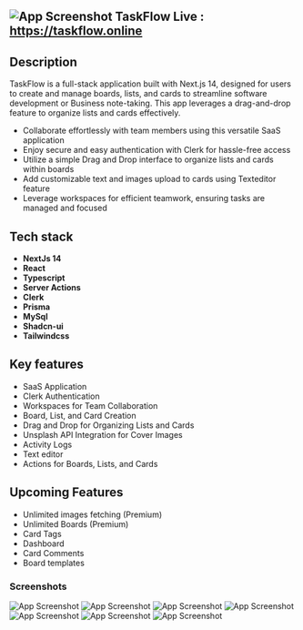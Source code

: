  ## ![App Screenshot](https://svgshare.com/i/180u.svg)  TaskFlow  Live : https://taskflow.online
## Description
TaskFlow is a full-stack application built with Next.js 14, designed for users to create and manage boards, lists, and cards to streamline software development or Business note-taking. This app leverages a drag-and-drop feature to organize lists and cards effectively.

- Collaborate effortlessly with team members using this versatile SaaS application
- Enjoy secure and easy authentication with Clerk for hassle-free access
- Utilize a simple Drag and Drop interface to organize lists and cards within boards
- Add customizable text and images upload to cards using Texteditor feature
- Leverage workspaces for efficient teamwork, ensuring tasks are managed and focused
  
## Tech stack
- **NextJs 14**
- **React**
- **Typescript**
- **Server Actions**
- **Clerk**
- **Prisma**
- **MySql**
- **Shadcn-ui**
- **Tailwindcss**

## Key features

- SaaS Application
- Clerk Authentication
- Workspaces for Team Collaboration
- Board, List, and Card Creation
- Drag and Drop for Organizing Lists and Cards
- Unsplash API Integration for Cover Images
- Activity Logs
- Text editor
- Actions for Boards, Lists, and Cards

## Upcoming Features

- Unlimited images fetching (Premium)
- Unlimited Boards (Premium)
- Card Tags
- Dashboard
- Card Comments
- Board templates

### Screenshots


![App Screenshot](https://i.ibb.co/nPZQ80k/image.png)
![App Screenshot](https://i.ibb.co/Qpk2TBv/image.png)
![App Screenshot](https://i.ibb.co/h8NfkMg/image.png)
![App Screenshot](https://i.ibb.co/YhNvJxW/image.png)
![App Screenshot](https://i.ibb.co/g7685sr/image.png)
![App Screenshot](https://i.ibb.co/4WxfTRD/image.png)
![App Screenshot](https://i.ibb.co/6rjR0bs/image.png)

